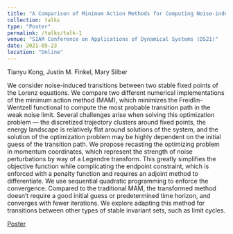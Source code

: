 ```yaml
---
title: "A Comparison of Minimum Action Methods for Computing Noise-induced Transitions of the Lorenz System"
collection: talks
type: "Poster"
permalink: /talks/talk-1
venue: "SIAM Conference on Applications of Dynamical Systems (DS21)"
date: 2021-05-23
location: "Online"
---
```


Tianyu Kong, Justin M. Finkel, Mary Silber

We consider noise-induced transitions between two stable fixed points of the Lorenz equations. We compare two different numerical implementations of the minimum action method (MAM), which minimizes the Freidlin-Wentzell functional to compute the most probable transition path in the weak noise limit. Several challenges arise when solving this optimization problem — the discretized trajectory clusters around fixed points, the energy landscape is relatively flat around solutions of the system, and the solution of the optimization problem may be highly dependent on the initial guess of the transition path. We propose recasting the optimizing problem in momentum coordinates, which represent the strength of noise perturbations by way of a Legendre transform. This greatly simplifies the objective function while complicating the endpoint constraint, which is enforced with a penalty function and requires an adjoint method to differentiate. We use sequential quadratic programming to enforce the convergence. Compared to the traditional MAM, the transformed method doesn’t require a good initial guess or predetermined time horizon, and converges with fewer iterations. We explore adapting this method for transitions between other types of stable invariant sets, such as limit cycles.

[Poster](https://timkong98.github.io/files/Poster.pdf)
